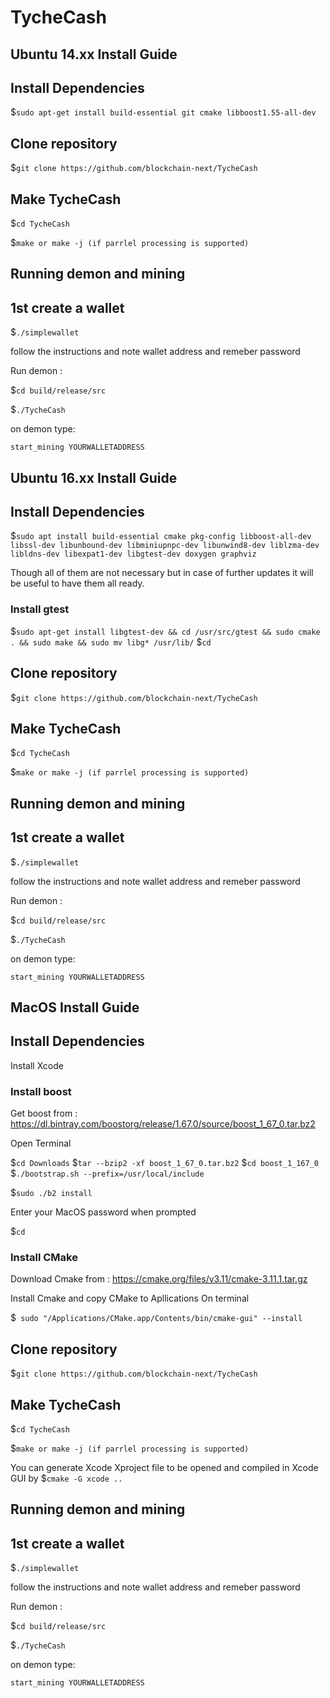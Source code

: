 # TycheCash
## Ubuntu 14.xx Install Guide

## Install Dependencies 
$`sudo apt-get install build-essential git cmake libboost1.55-all-dev` 

## Clone repository

$`git clone https://github.com/blockchain-next/TycheCash`

## Make TycheCash

$`cd TycheCash`

$`make or make -j (if parrlel processing is supported)`

## Running demon and mining

## 1st create a wallet
$`./simplewallet`

follow the instructions and note wallet address and remeber password

Run demon :

$`cd build/release/src`

$`./TycheCash`

on demon type:

`start_mining YOURWALLETADDRESS`

## Ubuntu 16.xx Install Guide

## Install Dependencies 
$`sudo apt install build-essential cmake pkg-config libboost-all-dev libssl-dev libunbound-dev libminiupnpc-dev libunwind8-dev liblzma-dev libldns-dev libexpat1-dev libgtest-dev doxygen graphviz` 

Though all of them are not necessary but in case of further updates it will be useful to have them all ready.
  ### Install gtest
  $`sudo apt-get install libgtest-dev && cd /usr/src/gtest && sudo cmake . && sudo make && sudo mv libg* /usr/lib/`
  $`cd`  
## Clone repository

$`git clone https://github.com/blockchain-next/TycheCash`

## Make TycheCash

$`cd TycheCash`

$`make or make -j (if parrlel processing is supported)`

## Running demon and mining

## 1st create a wallet
$`./simplewallet`

follow the instructions and note wallet address and remeber password

Run demon :

$`cd build/release/src`

$`./TycheCash`

on demon type:

`start_mining YOURWALLETADDRESS`

## MacOS Install Guide

## Install Dependencies 
Install Xcode 

  ### Install boost
  
  Get boost from : https://dl.bintray.com/boostorg/release/1.67.0/source/boost_1_67_0.tar.bz2
  
  Open Terminal
  
  $`cd Downloads`
  $`tar --bzip2 -xf boost_1_67_0.tar.bz2`
  $`cd boost_1_167_0`
  $`./bootstrap.sh --prefix=/usr/local/include`
  
  $`sudo ./b2 install`
  
  Enter your MacOS password when prompted
  
  $`cd`
  
  ### Install CMake 
  Download Cmake from : https://cmake.org/files/v3.11/cmake-3.11.1.tar.gz
  
  Install Cmake and copy CMake to Apllications 
  On terminal
  
  $` sudo "/Applications/CMake.app/Contents/bin/cmake-gui" --install`
## Clone repository

$`git clone https://github.com/blockchain-next/TycheCash`

## Make TycheCash

$`cd TycheCash`

$`make or make -j (if parrlel processing is supported)`

You can generate Xcode Xproject file to be opened and compiled in Xcode GUI by 
$`cmake -G xcode ..`

## Running demon and mining

## 1st create a wallet
$`./simplewallet`

follow the instructions and note wallet address and remeber password

Run demon :

$`cd build/release/src`

$`./TycheCash`

on demon type:

`start_mining YOURWALLETADDRESS`

